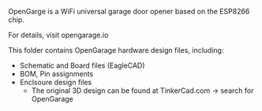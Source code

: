 
OpenGarge is a WiFi universal garage door opener based on the ESP8266 chip.

For details, visit opengarage.io

This folder contains OpenGarage hardware design files, including:

* Schematic and Board files (EagleCAD)
* BOM, Pin assignments
* Enclsoure design files
  - The original 3D design can be found at TinkerCad.com -> search for OpenGarage
